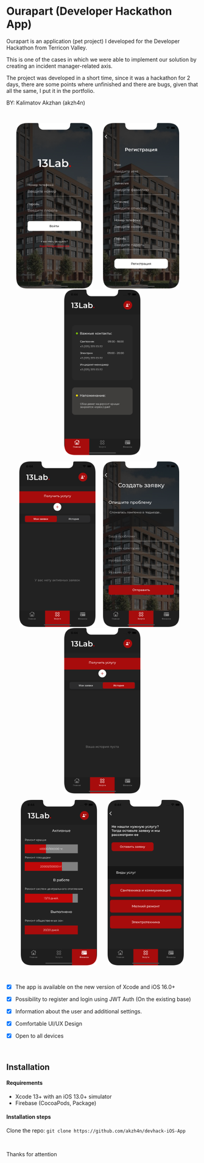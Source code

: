 # Ourapart (Developer Hackathon App)

Ourapart is an application (pet project) I developed for the Developer Hackathon from Terricon Valley. 

This is one of the cases in which we were able to implement our solution by creating an incident manager-related axis.

The project was developed in a short time, since it was a hackathon for 2 days, there are some points where unfinished and there are bugs, given that all the same, I put it in the portfolio.


BY: Kalimatov Akzhan (akzh4n) 

&nbsp;





<p align="center">
  <img src="https://github.com/akzh4n/devhack-iOS-App/blob/main/images/1.png" width="200" title="1">
  &nbsp;
  &nbsp;
  &nbsp;
  <img src="https://github.com/akzh4n/devhack-iOS-App/blob/main/images/2.png" width="200" title="2">
  &nbsp;
  &nbsp;
  &nbsp;
  <img src="https://github.com/akzh4n/devhack-iOS-App/blob/main/images/3.png" width="200" title="2">
  
</p>



<p align="center">
  <img src="https://github.com/akzh4n/devhack-iOS-App/blob/main/images/4.png" width="200" title="1">
  &nbsp;
  &nbsp;
  <img src="https://github.com/akzh4n/devhack-iOS-App/blob/main/images/8.png" width="200" title="1">
  &nbsp;
  &nbsp;
  <img src="https://github.com/akzh4n/devhack-iOS-App/blob/main/images/5.png" width="200" title="2">
 
</p>



<p align="center">
  <img src="https://github.com/akzh4n/devhack-iOS-App/blob/main/images/6.png" width="200" title="1">
  &nbsp;
  &nbsp;
  &nbsp;
   <img src="https://github.com/akzh4n/devhack-iOS-App/blob/main/images/7.png" width="200" title="1">
</p>

&nbsp;





- [x] The app is available on the new version of Xcode and iOS 16.0+ 
- [x] Possibility to register and login using JWT Auth (On the existing base)
- [x] Information about the user and additional settings.
- [x] Comfortable UI/UX Design
- [x] Open to all devices 


&nbsp;

## Installation

#### Requirements
- Xcode 13+ with an iOS 13.0+ simulator
- Firebase (CocoaPods, Package)


#### Installation steps
Clone the repo: `git clone https://github.com/akzh4n/devhack-iOS-App`





&nbsp;



Thanks for attention 

